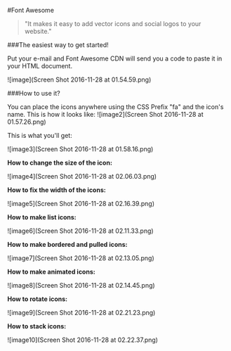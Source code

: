 #Font Awesome 

> "It makes it easy to add vector icons and social logos to your website."

###The easiest way to get started! 

Put your e-mail and Font Awesome CDN will send you a code to paste it in your HTML document.  

![image](Screen Shot 2016-11-28 at 01.54.59.png)

###How to use it?  

You can place the icons anywhere using the CSS Prefix "fa" and the icon's name. This is how it looks like: 
![image2](Screen Shot 2016-11-28 at 01.57.26.png) 

This is what you'll get:  

![image3](Screen Shot 2016-11-28 at 01.58.16.png)

**How to change the size of the icon:** 

![image4](Screen Shot 2016-11-28 at 02.06.03.png) 

**How to fix the width of the icons:** 

![image5](Screen Shot 2016-11-28 at 02.16.39.png)

**How to make list icons:** 

![image6](Screen Shot 2016-11-28 at 02.11.33.png) 

**How to make bordered and pulled icons:** 

![image7](Screen Shot 2016-11-28 at 02.13.05.png)

**How to make animated icons:** 

![image8](Screen Shot 2016-11-28 at 02.14.45.png) 

**How to rotate icons:** 

![image9](Screen Shot 2016-11-28 at 02.21.23.png) 

**How to stack icons:** 

![image10](Screen Shot 2016-11-28 at 02.22.37.png) 











